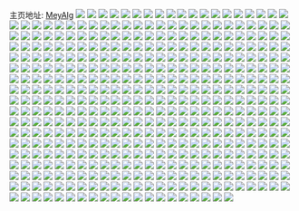 主页地址: [MeyAlg](https://weibo.com/u/3276758602) 
![](https://wx4.sinaimg.cn/mw2000/c34f5e4agy1g2mxwkgqnij22c03401ky.jpg) 
![](https://wx4.sinaimg.cn/mw2000/c34f5e4agy1g2mchre4h3j22c02c0he3.jpg) 
![](https://wx4.sinaimg.cn/mw2000/c34f5e4agy1g2mchvcyekj22c02c0x6y.jpg) 
![](https://wx4.sinaimg.cn/mw2000/c34f5e4agy1g2mchx3ymkj23402c01ky.jpg) 
![](https://wx4.sinaimg.cn/mw2000/c34f5e4agy1g2mchypbdnj20rs1jkhdu.jpg) 
![](https://wx4.sinaimg.cn/mw2000/c34f5e4aly1g2hcf6zszlj21mk1mj4qq.jpg) 
![](https://wx4.sinaimg.cn/mw2000/c34f5e4aly1g2hcf8meb8j21o01o04qq.jpg) 
![](https://wx4.sinaimg.cn/mw2000/c34f5e4aly1g2hcfaxhczj21o01o0x6p.jpg) 
![](https://wx4.sinaimg.cn/mw2000/c34f5e4aly1g2hch8dq6lj20u00u0apz.jpg) 
![](https://wx4.sinaimg.cn/mw2000/c34f5e4aly1g2g39d4bynj22c02c0e86.jpg) 
![](https://wx4.sinaimg.cn/mw2000/c34f5e4aly1g2g3a30v1vj22c02c0u11.jpg) 
![](https://wx4.sinaimg.cn/mw2000/c34f5e4aly1g2g39gdbe0j22c02c04qu.jpg) 
![](https://wx4.sinaimg.cn/mw2000/c34f5e4aly1g2g3bphht4j22c02c0u11.jpg) 
![](https://wx4.sinaimg.cn/mw2000/c34f5e4aly1g2e8ejk4s0j21ho1ho7wl.jpg) 
![](https://wx4.sinaimg.cn/mw2000/c34f5e4aly1g2e8eadmn2j21ho1honpd.jpg) 
![](https://wx4.sinaimg.cn/mw2000/c34f5e4aly1g2e8e91kc8j21ho1hou10.jpg) 
![](https://wx4.sinaimg.cn/mw2000/c34f5e4aly1g2e8ecym3nj21ho1ho7wl.jpg) 
![](https://wx4.sinaimg.cn/mw2000/c34f5e4aly1g2e8eftzqgj21ho1hoe85.jpg) 
![](https://wx4.sinaimg.cn/mw2000/c34f5e4aly1g2e8ezt487j21ho1ho4qt.jpg) 
![](https://wx4.sinaimg.cn/mw2000/c34f5e4aly1g1z6nks27aj21u21u2b2d.jpg) 
![](https://wx4.sinaimg.cn/mw2000/c34f5e4aly1g1z6netdnxj23402c0b29.jpg) 
![](https://wx4.sinaimg.cn/mw2000/c34f5e4aly1g1z6ncxa1dj22c02c0hdt.jpg) 
![](https://wx4.sinaimg.cn/mw2000/c34f5e4aly1g1z6nsi3xfj21zk1hohdv.jpg) 
![](https://wx4.sinaimg.cn/mw2000/c34f5e4aly1g1z6nnygxpj21zk1hokjn.jpg) 
![](https://wx4.sinaimg.cn/mw2000/c34f5e4aly1g1z6nzkjx5j227z1o0b29.jpg) 
![](https://wx4.sinaimg.cn/mw2000/c34f5e4aly1g1z6qmpy4lj20tz0y8n6i.jpg) 
![](https://wx4.sinaimg.cn/mw2000/c34f5e4aly1g1z6o30d5bj23402c0kjl.jpg) 
![](https://wx4.sinaimg.cn/mw2000/c34f5e4aly1g1z6oa0aonj20rs1qinpe.jpg) 
![](https://wx4.sinaimg.cn/mw2000/c34f5e4aly1g1tbhxpk5ij22c03404qq.jpg) 
![](https://wx4.sinaimg.cn/mw2000/c34f5e4aly1g1tbhpxw03j22c0340npd.jpg) 
![](https://wx4.sinaimg.cn/mw2000/c34f5e4aly1g1tbi16uuej22c0340e82.jpg) 
![](https://wx4.sinaimg.cn/mw2000/c34f5e4aly1g1tbgmjyumj21ho1zk4qt.jpg) 
![](https://wx4.sinaimg.cn/mw2000/c34f5e4aly1g1tbhu4rqej22c0340qv5.jpg) 
![](https://wx4.sinaimg.cn/mw2000/c34f5e4aly1g1tbh59ymoj21ho1zkqv8.jpg) 
![](https://wx4.sinaimg.cn/mw2000/c34f5e4aly1g1tbhhmdqij22c03401ky.jpg) 
![](https://wx4.sinaimg.cn/mw2000/c34f5e4aly1g1tbfyigk0j20yi1a0npd.jpg) 
![](https://wx4.sinaimg.cn/mw2000/c34f5e4aly1g1tbh80l2kj22c0340npd.jpg) 
![](https://wx4.sinaimg.cn/mw2000/c34f5e4aly1g1rsofqpqqj20u014015g.jpg) 
![](https://wx4.sinaimg.cn/mw2000/c34f5e4aly1g1rsodxq2pj21400u0dzr.jpg) 
![](https://wx4.sinaimg.cn/mw2000/c34f5e4aly1g1rsof1y3tj20rs15oe17.jpg) 
![](https://wx4.sinaimg.cn/mw2000/c34f5e4aly1g1rsocnxrxj20u0140tln.jpg) 
![](https://wx4.sinaimg.cn/mw2000/c34f5e4aly1g1r005u85tj20u20u0qcf.jpg) 
![](https://wx4.sinaimg.cn/mw2000/c34f5e4aly1g1r005apz4j21400u046y.jpg) 
![](https://wx4.sinaimg.cn/mw2000/c34f5e4aly1g1r006h5lwj21400u0tig.jpg) 
![](https://wx4.sinaimg.cn/mw2000/c34f5e4aly1g1r007scujj21400u0akb.jpg) 
![](https://wx4.sinaimg.cn/mw2000/c34f5e4aly1g1qxf4kwv7j20u0140qa3.jpg) 
![](https://wx4.sinaimg.cn/mw2000/c34f5e4aly1g1pwh0vb1sj22c03407wj.jpg) 
![](https://wx4.sinaimg.cn/mw2000/c34f5e4aly1g1pwh9qpj3j22c02c04qu.jpg) 
![](https://wx4.sinaimg.cn/mw2000/c34f5e4aly1g1pwgsoyfaj21zk1hox6s.jpg) 
![](https://wx4.sinaimg.cn/mw2000/c34f5e4aly1g1pwgu0n7wj20zp0zpu0x.jpg) 
![](https://wx4.sinaimg.cn/mw2000/c34f5e4aly1g1oq6r4n2pj22c0340qv7.jpg) 
![](https://wx4.sinaimg.cn/mw2000/c34f5e4aly1g1oq6ut5ksj22c03401ky.jpg) 
![](https://wx4.sinaimg.cn/mw2000/c34f5e4aly1g1oq6xbewbj22c02c0e81.jpg) 
![](https://wx4.sinaimg.cn/mw2000/c34f5e4aly1g1oq70civvj23402c0npd.jpg) 
![](https://wx4.sinaimg.cn/mw2000/c34f5e4aly1g1oq72xmidj22c0340x6r.jpg) 
![](https://wx4.sinaimg.cn/mw2000/c34f5e4aly1g1oq750gxnj23402c0qv7.jpg) 
![](https://wx4.sinaimg.cn/mw2000/c34f5e4aly1g1mxniixa4j21zk1ho7wj.jpg) 
![](https://wx4.sinaimg.cn/mw2000/c34f5e4aly1g1mxnktbjyj21zk1hob2c.jpg) 
![](https://wx4.sinaimg.cn/mw2000/c34f5e4aly1g1ma8l87kmj22c0340kjm.jpg) 
![](https://wx4.sinaimg.cn/mw2000/c34f5e4aly1g1ma8nwplyj23402c0npe.jpg) 
![](https://wx4.sinaimg.cn/mw2000/c34f5e4aly1g1ma8iicxqj22c0340qv5.jpg) 
![](https://wx4.sinaimg.cn/mw2000/c34f5e4aly1g1ma99nrlhj22c03404qq.jpg) 
![](https://wx4.sinaimg.cn/mw2000/c34f5e4aly1g1ma8qq812j215o15mqv6.jpg) 
![](https://wx4.sinaimg.cn/mw2000/c34f5e4aly1g1ma9chjg2j23402c01ky.jpg) 
![](https://wx4.sinaimg.cn/mw2000/c34f5e4aly1g1ma97dajdj23402c01ky.jpg) 
![](https://wx4.sinaimg.cn/mw2000/c34f5e4aly1g1ma9mdtv8j22c0340e82.jpg) 
![](https://wx4.sinaimg.cn/mw2000/c34f5e4aly1g1mac0j7nqj21zk1hou0y.jpg) 
![](https://wx4.sinaimg.cn/mw2000/c34f5e4aly1g1hsms4xuzj21o01o07wk.jpg) 
![](https://wx4.sinaimg.cn/mw2000/c34f5e4aly1g1hsnv7nurj21ho1zkkjo.jpg) 
![](https://wx4.sinaimg.cn/mw2000/c34f5e4aly1g1hsn162rtj21o01o0b2c.jpg) 
![](https://wx4.sinaimg.cn/mw2000/c34f5e4aly1g1hsn96qccj21ho1ho7wk.jpg) 
![](https://wx4.sinaimg.cn/mw2000/c34f5e4aly1g1hsnip0h0j20rs15ob2a.jpg) 
![](https://wx4.sinaimg.cn/mw2000/c34f5e4aly1g1hsneajxoj21ho1hou0z.jpg) 
![](https://wx4.sinaimg.cn/mw2000/c34f5e4aly1g1hso66lp8j215o15mx6q.jpg) 
![](https://wx4.sinaimg.cn/mw2000/c34f5e4aly1g1hso2d22nj21ho1honpf.jpg) 
![](https://wx4.sinaimg.cn/mw2000/c34f5e4aly1g1hsml959pj22c02c0u0x.jpg) 
![](https://wx4.sinaimg.cn/mw2000/c34f5e4aly1g1gkzfw7whj22c0340e81.jpg) 
![](https://wx4.sinaimg.cn/mw2000/c34f5e4aly1g1gkzheihfj22c02c07wh.jpg) 
![](https://wx4.sinaimg.cn/mw2000/c34f5e4aly1g1gkzia9zbj22c0340npd.jpg) 
![](https://wx4.sinaimg.cn/mw2000/c34f5e4aly1g1gkzji37mj22c0340u0x.jpg) 
![](https://wx4.sinaimg.cn/mw2000/c34f5e4aly1g1bxxsuxivj21zk1hoe84.jpg) 
![](https://wx4.sinaimg.cn/mw2000/c34f5e4aly1g1bxxox7q9j20rs15p4qq.jpg) 
![](https://wx4.sinaimg.cn/mw2000/c34f5e4aly1g1bxxzj6cfj21zk1hoe84.jpg) 
![](https://wx4.sinaimg.cn/mw2000/c34f5e4aly1g1bxzgydcaj20xc18ex6q.jpg) 
![](https://wx4.sinaimg.cn/mw2000/c34f5e4aly1g1bxzldlq9j215o15mhdv.jpg) 
![](https://wx4.sinaimg.cn/mw2000/c34f5e4aly1g1bxzopgi1j215o15m1kz.jpg) 
![](https://wx4.sinaimg.cn/mw2000/c34f5e4aly1g1bxzbu0eaj21w01w0qvd.jpg) 
![](https://wx4.sinaimg.cn/mw2000/c34f5e4aly1g1bxzr4laoj20xc18e1ky.jpg) 
![](https://wx4.sinaimg.cn/mw2000/c34f5e4aly1g1bxyd6ixoj21w02iou18.jpg) 
![](https://wx4.sinaimg.cn/mw2000/c34f5e4aly1g19pgmfrtej223k23wx6x.jpg) 
![](https://wx4.sinaimg.cn/mw2000/c34f5e4aly1g19phoi081j22c02c0e8b.jpg) 
![](https://wx4.sinaimg.cn/mw2000/c34f5e4aly1g19phtqa9aj23402c07wh.jpg) 
![](https://wx4.sinaimg.cn/mw2000/c34f5e4aly1g19plhlrhvj20xc18ehdt.jpg) 
![](https://wx4.sinaimg.cn/mw2000/c34f5e4aly1g19pig8oyaj21ho1zktt2.jpg) 
![](https://wx4.sinaimg.cn/mw2000/c34f5e4aly1g19piend3aj21w01w0nph.jpg) 
![](https://wx4.sinaimg.cn/mw2000/c34f5e4aly1g19pkl14tjj22c02c0b2g.jpg) 
![](https://wx4.sinaimg.cn/mw2000/c34f5e4aly1g19plo3wgzj22c02c07wh.jpg) 
![](https://wx4.sinaimg.cn/mw2000/c34f5e4aly1g19plrqscoj22bq2bq7wp.jpg) 
![](https://wx4.sinaimg.cn/mw2000/c34f5e4aly1g0uhhb3279j22c02c0qv5.jpg) 
![](https://wx4.sinaimg.cn/mw2000/c34f5e4aly1g0uhhf7w92j22c02c0kjl.jpg) 
![](https://wx4.sinaimg.cn/mw2000/c34f5e4aly1g0uhhcvntgj22c02c0hdt.jpg) 
![](https://wx4.sinaimg.cn/mw2000/c34f5e4aly1g0uhhz8dqjj21ho1zke82.jpg) 
![](https://wx4.sinaimg.cn/mw2000/c34f5e4aly1g0uhi2r5taj21ho1zkkjm.jpg) 
![](https://wx4.sinaimg.cn/mw2000/c34f5e4aly1g0uhhwplldj21ho1zkkjm.jpg) 
![](https://wx4.sinaimg.cn/mw2000/c34f5e4aly1g0uhiujye0j21ho1zkkjm.jpg) 
![](https://wx4.sinaimg.cn/mw2000/c34f5e4aly1g0uhirpxu7j215o15m1ky.jpg) 
![](https://wx4.sinaimg.cn/mw2000/c34f5e4aly1g0uhixfi4fj21ho1zkqv6.jpg) 
![](https://wx4.sinaimg.cn/mw2000/c34f5e4aly1g0q4mgohq7j20rs1jk1kz.jpg) 
![](https://wx4.sinaimg.cn/mw2000/c34f5e4aly1g0q4me9dy1j20rs1jku0y.jpg) 
![](https://wx4.sinaimg.cn/mw2000/c34f5e4aly1g0q4p5llkqj20rs1jku0y.jpg) 
![](https://wx4.sinaimg.cn/mw2000/c34f5e4aly1g0q4mo4g2tj215o15m1ky.jpg) 
![](https://wx4.sinaimg.cn/mw2000/c34f5e4aly1g0nrzmodihj22io1w0u15.jpg) 
![](https://wx4.sinaimg.cn/mw2000/c34f5e4aly1g0nrznihqej20yi1pcaqj.jpg) 
![](https://wx4.sinaimg.cn/mw2000/c34f5e4aly1g0mod7osfzj23402c0kjm.jpg) 
![](https://wx4.sinaimg.cn/mw2000/c34f5e4aly1g0kxt3f42cj20u00u0aeo.jpg) 
![](https://wx4.sinaimg.cn/mw2000/c34f5e4aly1g0kxt4h2k4j20pu0ygtcv.jpg) 
![](https://wx4.sinaimg.cn/mw2000/c34f5e4aly1g0kxt5w7ohj20rs1l6gtz.jpg) 
![](https://wx4.sinaimg.cn/mw2000/c34f5e4aly1g0kxt6nlcaj20u00u0gqb.jpg) 
![](https://wx4.sinaimg.cn/mw2000/c34f5e4aly1g0kxt7yrxqj20u00tyn8v.jpg) 
![](https://wx4.sinaimg.cn/mw2000/c34f5e4aly1g0kxt2qwltj20rs1jkn6b.jpg) 
![](https://wx4.sinaimg.cn/mw2000/c34f5e4aly1g0kxt8y45ij20u00u0wk1.jpg) 
![](https://wx4.sinaimg.cn/mw2000/c34f5e4aly1g0kxt9b6y4j20u00u078d.jpg) 
![](https://wx4.sinaimg.cn/mw2000/c34f5e4aly1g0kxt9m8yfj20u00u0jv1.jpg) 
![](https://wx4.sinaimg.cn/mw2000/c34f5e4aly1g08hvd7brpj20o40w5tg8.jpg) 
![](https://wx4.sinaimg.cn/mw2000/c34f5e4aly1g08hvch57vj20u00u0wjb.jpg) 
![](https://wx4.sinaimg.cn/mw2000/c34f5e4aly1g08hvc5b3sj20u00u0gpz.jpg) 
![](https://wx4.sinaimg.cn/mw2000/c34f5e4aly1g08i1q543oj20xc18e7wi.jpg) 
![](https://wx4.sinaimg.cn/mw2000/c34f5e4aly1g08i1rqck4j20xc18eb29.jpg) 
![](https://wx4.sinaimg.cn/mw2000/c34f5e4aly1g08i1tdn4tj20u00u0gt7.jpg) 
![](https://wx4.sinaimg.cn/mw2000/c34f5e4aly1g08i1yltlpj20u00u0wha.jpg) 
![](https://wx4.sinaimg.cn/mw2000/c34f5e4aly1g08hvbciesj20xc18enpd.jpg) 
![](https://wx4.sinaimg.cn/mw2000/c34f5e4aly1g08hvcrt1ij20u00u00wd.jpg) 
![](https://wx4.sinaimg.cn/mw2000/c34f5e4aly1g07f6pppfzj20rs1qik5c.jpg) 
![](https://wx4.sinaimg.cn/mw2000/c34f5e4aly1g07f6oxqbzj20rs15owkz.jpg) 
![](https://wx4.sinaimg.cn/mw2000/c34f5e4aly1g07f3t0gz7j20rs1qigy4.jpg) 
![](https://wx4.sinaimg.cn/mw2000/c34f5e4aly1g07f6qdp2cj20ty13y7ix.jpg) 
![](https://wx4.sinaimg.cn/mw2000/c34f5e4aly1g07f6r2uwtj20rs20kk8m.jpg) 
![](https://wx4.sinaimg.cn/mw2000/c34f5e4aly1g07f6rrmi4j20u014ak52.jpg) 
![](https://wx4.sinaimg.cn/mw2000/c34f5e4aly1g07f6szn0wj20rs1jk7wh.jpg) 
![](https://wx4.sinaimg.cn/mw2000/c34f5e4aly1g07f6tggfnj20u00tydm1.jpg) 
![](https://wx4.sinaimg.cn/mw2000/c34f5e4aly1g07f6u1lrwj20u00tygwl.jpg) 
![](https://wx4.sinaimg.cn/mw2000/c34f5e4aly1fzselfpl76j22c0340x6p.jpg) 
![](https://wx4.sinaimg.cn/mw2000/c34f5e4aly1fzselh0agej22c0340x6p.jpg) 
![](https://wx4.sinaimg.cn/mw2000/c34f5e4aly1fzselhpo61j20u00u04qp.jpg) 
![](https://wx4.sinaimg.cn/mw2000/c34f5e4agy1fz0pea78qcj20rs23j1l0.jpg) 
![](https://wx4.sinaimg.cn/mw2000/c34f5e4agy1fz0pee6jrcj20rs1qihdu.jpg) 
![](https://wx4.sinaimg.cn/mw2000/c34f5e4agy1fz0pebr6zlj20rs1qi7wj.jpg) 
![](https://wx4.sinaimg.cn/mw2000/c34f5e4agy1fz0pefpkboj20rs15o7wj.jpg) 
![](https://wx4.sinaimg.cn/mw2000/c34f5e4agy1fz0pe3113yj215o15mhdu.jpg) 
![](https://wx4.sinaimg.cn/mw2000/c34f5e4agy1fz0ped0hugj20rs15o7wi.jpg) 
![](https://wx4.sinaimg.cn/mw2000/c34f5e4agy1fz0pe5sz7mj20xa18gb2a.jpg) 
![](https://wx4.sinaimg.cn/mw2000/c34f5e4agy1fz0pe4pf3jj215o15me83.jpg) 
![](https://wx4.sinaimg.cn/mw2000/c34f5e4agy1fz0pe82bd4j21vc2ioqvc.jpg) 
![](https://wx4.sinaimg.cn/mw2000/c34f5e4agy1fyzbilfhvuj218g0xax6q.jpg) 
![](https://wx4.sinaimg.cn/mw2000/c34f5e4agy1fyzbimw2jbj20rs15p7wi.jpg) 
![](https://wx4.sinaimg.cn/mw2000/c34f5e4agy1fyzbiubpmxj215o15mnpf.jpg) 
![](https://wx4.sinaimg.cn/mw2000/c34f5e4agy1fyzbixw9yxj215o15mb2b.jpg) 
![](https://wx4.sinaimg.cn/mw2000/c34f5e4agy1fyvwwmbd9sj20u0140wqz.jpg) 
![](https://wx4.sinaimg.cn/mw2000/c34f5e4agy1fyvwwlm4apj22c02c01kx.jpg) 
![](https://wx4.sinaimg.cn/mw2000/c34f5e4agy1fyvwwkhoycj22c03404qq.jpg) 
![](https://wx4.sinaimg.cn/mw2000/c34f5e4agy1fyvwwj30gzj22c0340x6p.jpg) 
![](https://wx4.sinaimg.cn/mw2000/c34f5e4agy1fyvooqtl1fj22c02c01l5.jpg) 
![](https://wx4.sinaimg.cn/mw2000/c34f5e4agy1fyvop5g7xej22c02c07ww.jpg) 
![](https://wx4.sinaimg.cn/mw2000/c34f5e4agy1fyvorab2g7j22c02c0x6w.jpg) 
![](https://wx4.sinaimg.cn/mw2000/c34f5e4aly1fyspwvn373j21w01w0e88.jpg) 
![](https://wx4.sinaimg.cn/mw2000/c34f5e4aly1fyspx7j8ehj21ux2ioe8c.jpg) 
![](https://wx4.sinaimg.cn/mw2000/c34f5e4aly1fyspxluyw0j21vc2io7wu.jpg) 
![](https://wx4.sinaimg.cn/mw2000/c34f5e4aly1fyspwxi5r2j20xc18eqv5.jpg) 
![](https://wx4.sinaimg.cn/mw2000/c34f5e4aly1fyspwyy8ogj21zk1ho4qq.jpg) 
![](https://wx4.sinaimg.cn/mw2000/c34f5e4aly1fyspy5zs2fj22c02c01lc.jpg) 
![](https://wx4.sinaimg.cn/mw2000/c34f5e4aly1fyspwq3i8xj22c02c0b2j.jpg) 
![](https://wx4.sinaimg.cn/mw2000/c34f5e4aly1fyspy86rd1j22c03401ky.jpg) 
![](https://wx4.sinaimg.cn/mw2000/c34f5e4aly1fyspybfca0j22c0340e82.jpg) 
![](https://wx4.sinaimg.cn/mw2000/c34f5e4aly1fyqsqjgqi4j23402c0qv5.jpg) 
![](https://wx4.sinaimg.cn/mw2000/c34f5e4agy1fya6saaabij21w01w0npj.jpg) 
![](https://wx4.sinaimg.cn/mw2000/c34f5e4agy1fya6sc3z59j20rs1jk1l0.jpg) 
![](https://wx4.sinaimg.cn/mw2000/c34f5e4agy1fy5nazdx6zj21ho1zk7wj.jpg) 
![](https://wx4.sinaimg.cn/mw2000/c34f5e4agy1fy5nb4ypxfj21ho1zk7wj.jpg) 
![](https://wx4.sinaimg.cn/mw2000/c34f5e4agy1fy5narks9pj21ho1zknpf.jpg) 
![](https://wx4.sinaimg.cn/mw2000/c34f5e4agy1fy5nbeuv62j21ho1zke82.jpg) 
![](https://wx4.sinaimg.cn/mw2000/c34f5e4agy1fy5nbc3iizj21ho1zkx6q.jpg) 
![](https://wx4.sinaimg.cn/mw2000/c34f5e4agy1fy5nb8a7pcj21ho1zkx6q.jpg) 
![](https://wx4.sinaimg.cn/mw2000/c34f5e4agy1fy5nbjhvhkj21ho1zkhdu.jpg) 
![](https://wx4.sinaimg.cn/mw2000/c34f5e4agy1fy5nbl792dj21ho1zk4qr.jpg) 
![](https://wx4.sinaimg.cn/mw2000/c34f5e4agy1fy5nbrl60yj21ho1zk1l0.jpg) 
![](https://wx4.sinaimg.cn/mw2000/c34f5e4agy1fxyblusyawj22c02c0npo.jpg) 
![](https://wx4.sinaimg.cn/mw2000/c34f5e4agy1fxybpl9fg3j22c02c0x70.jpg) 
![](https://wx4.sinaimg.cn/mw2000/c34f5e4agy1fxybmayo3fj22bu2bub2j.jpg) 
![](https://wx4.sinaimg.cn/mw2000/c34f5e4agy1fxybmqbtj9j21w02ioe8c.jpg) 
![](https://wx4.sinaimg.cn/mw2000/c34f5e4agy1fxy6zsybq7j22c02c04qu.jpg) 
![](https://wx4.sinaimg.cn/mw2000/c34f5e4agy1fxwbz82i7hj21w01w01l1.jpg) 
![](https://wx4.sinaimg.cn/mw2000/c34f5e4agy1fxwbv94ds7j21ho1ho7wj.jpg) 
![](https://wx4.sinaimg.cn/mw2000/c34f5e4agy1fxwbvi0manj21w01w0e86.jpg) 
![](https://wx4.sinaimg.cn/mw2000/c34f5e4agy1fxwc1843xsj21w01w0u10.jpg) 
![](https://wx4.sinaimg.cn/mw2000/c34f5e4agy1fxwbvceclcj21ho1hob2b.jpg) 
![](https://wx4.sinaimg.cn/mw2000/c34f5e4agy1fxwc0ryee2j21ts1tsqv9.jpg) 
![](https://wx4.sinaimg.cn/mw2000/c34f5e4agy1fxw8q8gsygj22c03407wh.jpg) 
![](https://wx4.sinaimg.cn/mw2000/c34f5e4agy1fxw8qa656zj22c0340e82.jpg) 
![](https://wx4.sinaimg.cn/mw2000/c34f5e4agy1fxw8qbmkb8j22c02c04qp.jpg) 
![](https://wx4.sinaimg.cn/mw2000/c34f5e4agy1fxw8qccyf7j22c0340u0x.jpg) 
![](https://wx4.sinaimg.cn/mw2000/c34f5e4agy1fxw8qdhvtij22c0340b2a.jpg) 
![](https://wx4.sinaimg.cn/mw2000/c34f5e4agy1fxw8qi3sw9j22c0340kjl.jpg) 
![](https://wx4.sinaimg.cn/mw2000/c34f5e4agy1fxw8qjmmxcj22c0340npe.jpg) 
![](https://wx4.sinaimg.cn/mw2000/c34f5e4agy1fxw8ql6rihj22c0340qv5.jpg) 
![](https://wx4.sinaimg.cn/mw2000/c34f5e4agy1fxw8qm88bjj22c03407wi.jpg) 
![](https://wx4.sinaimg.cn/mw2000/c34f5e4agy1fxvp0nin7xj21w01w07wl.jpg) 
![](https://wx4.sinaimg.cn/mw2000/c34f5e4agy1fxvp0arrd8j22c0340u0x.jpg) 
![](https://wx4.sinaimg.cn/mw2000/c34f5e4agy1fxvp0c4n3nj22c0340x6p.jpg) 
![](https://wx4.sinaimg.cn/mw2000/c34f5e4agy1fxvp0djfptj22c0340qv5.jpg) 
![](https://wx4.sinaimg.cn/mw2000/c34f5e4agy1fxvp0evypzj23402c0npd.jpg) 
![](https://wx4.sinaimg.cn/mw2000/c34f5e4agy1fxvp0i649wj226w26wb2e.jpg) 
![](https://wx4.sinaimg.cn/mw2000/c34f5e4agy1fxvp0kro6yj21py1pynpg.jpg) 
![](https://wx4.sinaimg.cn/mw2000/c34f5e4agy1fxvp0q8yi9j21pm1rrqv8.jpg) 
![](https://wx4.sinaimg.cn/mw2000/c34f5e4agy1fxvp0t81gxj21w01w0kjp.jpg) 
![](https://wx4.sinaimg.cn/mw2000/c34f5e4agy1fxsvyazrd2j21zk1howwk.jpg) 
![](https://wx4.sinaimg.cn/mw2000/c34f5e4agy1fxsvya106sj21zk1howwt.jpg) 
![](https://wx4.sinaimg.cn/mw2000/c34f5e4agy1fxsvycatfzj21ho1ho4qq.jpg) 
![](https://wx4.sinaimg.cn/mw2000/c34f5e4agy1fxsvyd3ufdj21zk1honht.jpg) 
![](https://wx4.sinaimg.cn/mw2000/c34f5e4agy1fxsvydiceuj218d1d8n6m.jpg) 
![](https://wx4.sinaimg.cn/mw2000/c34f5e4agy1fxsvydyvaqj21zk1hok80.jpg) 
![](https://wx4.sinaimg.cn/mw2000/c34f5e4agy1fxlwb59nphj22c02c04qq.jpg) 
![](https://wx4.sinaimg.cn/mw2000/c34f5e4agy1fxjl0a30w2j20zk0qo126.jpg) 
![](https://wx4.sinaimg.cn/mw2000/c34f5e4agy1fxjl098l38j20qo0zidoe.jpg) 
![](https://wx4.sinaimg.cn/mw2000/c34f5e4agy1fxjl06gv6sj20qo0zin58.jpg) 
![](https://wx4.sinaimg.cn/mw2000/c34f5e4agy1fxjl073llkj20qq0qon5b.jpg) 
![](https://wx4.sinaimg.cn/mw2000/c34f5e4agy1fxjl09orxgj20qo0zidly.jpg) 
![](https://wx4.sinaimg.cn/mw2000/c34f5e4agy1fxjl08pobrj20qo0zijzs.jpg) 
![](https://wx4.sinaimg.cn/mw2000/c34f5e4agy1fxjl07x78uj20qo0zi46s.jpg) 
![](https://wx4.sinaimg.cn/mw2000/c34f5e4agy1fxjl07gl9nj20qo0qogq9.jpg) 
![](https://wx4.sinaimg.cn/mw2000/c34f5e4agy1fxjl05j8hvj20qo0ziaj2.jpg) 
![](https://wx4.sinaimg.cn/mw2000/c34f5e4agy1fw1au69fpaj21ho1zk7wi.jpg) 
![](https://wx4.sinaimg.cn/mw2000/c34f5e4agy1fw1auf84pzj23402c0npf.jpg) 
![](https://wx4.sinaimg.cn/mw2000/c34f5e4agy1fw1aun4vt8j22c0340b2b.jpg) 
![](https://wx4.sinaimg.cn/mw2000/c34f5e4agy1fw1av17e18j23402c0x6p.jpg) 
![](https://wx4.sinaimg.cn/mw2000/c34f5e4agy1fw1auvnd2gj22c03404qs.jpg) 
![](https://wx4.sinaimg.cn/mw2000/c34f5e4agy1fw1av55pvsj22c0340b29.jpg) 
![](https://wx4.sinaimg.cn/mw2000/c34f5e4agy1fw1auae5paj22c03401ky.jpg) 
![](https://wx4.sinaimg.cn/mw2000/c34f5e4agy1fw1avo3rt4j215o15mu0z.jpg) 
![](https://wx4.sinaimg.cn/mw2000/c34f5e4agy1fw1avvim7xj20xc18e1kz.jpg) 
![](https://wx4.sinaimg.cn/mw2000/c34f5e4agy1fw1ak39rezj23402c01kz.jpg) 
![](https://wx4.sinaimg.cn/mw2000/c34f5e4agy1fw1ao1mr94j20zk0qogyb.jpg) 
![](https://wx4.sinaimg.cn/mw2000/c34f5e4agy1fw1akxc1eoj22io1w01l5.jpg) 
![](https://wx4.sinaimg.cn/mw2000/c34f5e4agy1fw1ak4h9mlj20qo0qo46c.jpg) 
![](https://wx4.sinaimg.cn/mw2000/c34f5e4agy1fw1aow6ubuj22c02c07wp.jpg) 
![](https://wx4.sinaimg.cn/mw2000/c34f5e4agy1fw1ap73g64j21w02io1l5.jpg) 
![](https://wx4.sinaimg.cn/mw2000/c34f5e4agy1fw1anvmugkj22io1w0b2h.jpg) 
![](https://wx4.sinaimg.cn/mw2000/c34f5e4agy1fw1aph49edj22io1w0kjs.jpg) 
![](https://wx4.sinaimg.cn/mw2000/c34f5e4agy1fw1ajtf4clj20qo0qoqh3.jpg) 
![](https://wx4.sinaimg.cn/mw2000/c34f5e4agy1fvxfapl19zj22c03404qr.jpg) 
![](https://wx4.sinaimg.cn/mw2000/c34f5e4agy1fvxfbpp3faj21hp1hox6r.jpg) 
![](https://wx4.sinaimg.cn/mw2000/c34f5e4agy1fvxfbugvbzj23402c01ky.jpg) 
![](https://wx4.sinaimg.cn/mw2000/c34f5e4agy1fvxfc7kmrvj23402c0npf.jpg) 
![](https://wx4.sinaimg.cn/mw2000/c34f5e4agy1fvxfcnumdnj23402c0000.jpg) 
![](https://wx4.sinaimg.cn/mw2000/c34f5e4agy1fvxfdj8aktj22c0340kjo.jpg) 
![](https://wx4.sinaimg.cn/mw2000/c34f5e4agy1fvxfdz357sj22c0340npf.jpg) 
![](https://wx4.sinaimg.cn/mw2000/c34f5e4agy1fvxfeuerg0j21zk1ho7wk.jpg) 
![](https://wx4.sinaimg.cn/mw2000/c34f5e4agy1fvxfaepkmdj20vm0ib1kx.jpg) 
![](https://wx4.sinaimg.cn/mw2000/c34f5e4agy1fvwkhp0vu1j20xc18e1ky.jpg) 
![](https://wx4.sinaimg.cn/mw2000/c34f5e4agy1fvwkhy2o0oj21vz1yt4qt.jpg) 
![](https://wx4.sinaimg.cn/mw2000/c34f5e4agy1fvwki3px88j215o15mhdv.jpg) 
![](https://wx4.sinaimg.cn/mw2000/c34f5e4agy1fvwki587d3j20qo0zkaql.jpg) 
![](https://wx4.sinaimg.cn/mw2000/c34f5e4agy1fvwkinwgx4j22c02c0b2h.jpg) 
![](https://wx4.sinaimg.cn/mw2000/c34f5e4agy1fvwkiwou7bj22c0340e82.jpg) 
![](https://wx4.sinaimg.cn/mw2000/c34f5e4agy1fvwkj3aokdj23402c07wi.jpg) 
![](https://wx4.sinaimg.cn/mw2000/c34f5e4agy1fvwkjoslzlj22c0340e82.jpg) 
![](https://wx4.sinaimg.cn/mw2000/c34f5e4agy1fvwkjqywn9j22c0340e82.jpg) 
![](https://wx4.sinaimg.cn/mw2000/c34f5e4agy1fvud4d38vij20yi1frx6q.jpg) 
![](https://wx4.sinaimg.cn/mw2000/c34f5e4agy1fvucybx6kbj215o15m1kz.jpg) 
![](https://wx4.sinaimg.cn/mw2000/c34f5e4agy1fvud02aa62j20xc18ex6q.jpg) 
![](https://wx4.sinaimg.cn/mw2000/c34f5e4agy1fvud0yuxwbj20rs15o4qq.jpg) 
![](https://wx4.sinaimg.cn/mw2000/c34f5e4agy1fvud1ax4laj215o15mqv6.jpg) 
![](https://wx4.sinaimg.cn/mw2000/c34f5e4agy1fvud1mu5q2j20xc18ehdu.jpg) 
![](https://wx4.sinaimg.cn/mw2000/c34f5e4agy1fvucylgp6bj215o15mnpe.jpg) 
![](https://wx4.sinaimg.cn/mw2000/c34f5e4agy1fvucyu1y8hj215o15me82.jpg) 
![](https://wx4.sinaimg.cn/mw2000/c34f5e4agy1fvuczqvdugj215o15mu0y.jpg) 
![](https://wx4.sinaimg.cn/mw2000/c34f5e4agy1fvt0ctwg4tj215o15m7wj.jpg) 
![](https://wx4.sinaimg.cn/mw2000/c34f5e4agy1fvt0cwekdlj215o15m7wj.jpg) 
![](https://wx4.sinaimg.cn/mw2000/c34f5e4agy1fvt0dm696oj21ho1zkx6q.jpg) 
![](https://wx4.sinaimg.cn/mw2000/c34f5e4agy1fvt0dtz2lej20rs15onpd.jpg) 
![](https://wx4.sinaimg.cn/mw2000/c34f5e4agy1fvt0do2ndcj20rs15ou0x.jpg) 
![](https://wx4.sinaimg.cn/mw2000/c34f5e4agy1fvt0cralh2j22c02c0hdu.jpg) 
![](https://wx4.sinaimg.cn/mw2000/c34f5e4agy1fvt0dosnbkj20qo0qok18.jpg) 
![](https://wx4.sinaimg.cn/mw2000/c34f5e4agy1fvt0dpkwnqj20qo0qo131.jpg) 
![](https://wx4.sinaimg.cn/mw2000/c34f5e4agy1fvt0dsbgtuj20qo0qotjb.jpg) 
![](https://wx4.sinaimg.cn/mw2000/c34f5e4agy1fvry5qnlc7j21zk1ho1l0.jpg) 
![](https://wx4.sinaimg.cn/mw2000/c34f5e4agy1fvry61ohs1j22c02c0e89.jpg) 
![](https://wx4.sinaimg.cn/mw2000/c34f5e4agy1fvry6bhpy3j22c02c0qvc.jpg) 
![](https://wx4.sinaimg.cn/mw2000/c34f5e4agy1fvry6ghwg0j21401hc4qq.jpg) 
![](https://wx4.sinaimg.cn/mw2000/c34f5e4agy1fvry6q8twjj22c02c04qx.jpg) 
![](https://wx4.sinaimg.cn/mw2000/c34f5e4agy1fvry7345w6j21w02io4qx.jpg) 
![](https://wx4.sinaimg.cn/mw2000/c34f5e4agy1fvry7an6jej22c02c0qvd.jpg) 
![](https://wx4.sinaimg.cn/mw2000/c34f5e4agy1fvry7pt0yuj22io1w0hdz.jpg) 
![](https://wx4.sinaimg.cn/mw2000/c34f5e4agy1fvry5irn6nj22c02c0e87.jpg) 
![](https://wx4.sinaimg.cn/mw2000/c34f5e4agy1fvry40noh2j20k00nbh3v.jpg) 
![](https://wx4.sinaimg.cn/mw2000/c34f5e4agy1fvry3zk16ej212t12te81.jpg) 
![](https://wx4.sinaimg.cn/mw2000/c34f5e4agy1fvry41ahq8j20zk0qodoo.jpg) 
![](https://wx4.sinaimg.cn/mw2000/c34f5e4agy1fvry3kut83j215o15mhdv.jpg) 
![](https://wx4.sinaimg.cn/mw2000/c34f5e4agy1fvry3puf0sj215o15me83.jpg) 
![](https://wx4.sinaimg.cn/mw2000/c34f5e4agy1fvry3w69gaj215o15m7wj.jpg) 
![](https://wx4.sinaimg.cn/mw2000/c34f5e4agy1fvry3fie5nj215o15m7wj.jpg) 
![](https://wx4.sinaimg.cn/mw2000/c34f5e4agy1fvry47x0uvj20xc18ee82.jpg) 
![](https://wx4.sinaimg.cn/mw2000/c34f5e4agy1fvry45273zj20xc18e1ky.jpg) 
![](https://wx4.sinaimg.cn/mw2000/c34f5e4agy1fvrio8cn03j22c02c04qq.jpg) 
![](https://wx4.sinaimg.cn/mw2000/c34f5e4agy1fvrio9qxclj22c02c0e82.jpg) 
![](https://wx4.sinaimg.cn/mw2000/c34f5e4agy1fvriob1rnfj22c02c0npe.jpg) 
![](https://wx4.sinaimg.cn/mw2000/c34f5e4agy1fvqvjehuz2j21ho1zknpf.jpg) 
![](https://wx4.sinaimg.cn/mw2000/c34f5e4agy1fvqvjapf1yj20h60h6wm9.jpg) 
![](https://wx4.sinaimg.cn/mw2000/c34f5e4agy1fvqvjgs8fgj21ho1zknpe.jpg) 
![](https://wx4.sinaimg.cn/mw2000/c34f5e4agy1fvqvk0yfxoj22c02c0npk.jpg) 
![](https://wx4.sinaimg.cn/mw2000/c34f5e4agy1fvqvjn3vdyj20qo0qon9s.jpg) 
![](https://wx4.sinaimg.cn/mw2000/c34f5e4agy1fvqvjlrcxxj22c02c07wn.jpg) 
![](https://wx4.sinaimg.cn/mw2000/c34f5e4agy1fvqvjmmbgqj20qo0qok19.jpg) 
![](https://wx4.sinaimg.cn/mw2000/c34f5e4agy1fvqvjue81vj22c02c0u15.jpg) 
![](https://wx4.sinaimg.cn/mw2000/c34f5e4agy1fvqvk2bcnnj20qo0qoalh.jpg) 
![](https://wx4.sinaimg.cn/mw2000/c34f5e4agy1fvpol1ob6ej22c02c0npd.jpg) 
![](https://wx4.sinaimg.cn/mw2000/c34f5e4agy1fvpokzz0mvj20yi1pc1kx.jpg) 
![](https://wx4.sinaimg.cn/mw2000/c34f5e4agy1fvpokya3e0j21ho1zkqv6.jpg) 
![](https://wx4.sinaimg.cn/mw2000/c34f5e4agy1fvm8mxwqk1j22c02c01l5.jpg) 
![](https://wx4.sinaimg.cn/mw2000/c34f5e4agy1fvm8mvfzd4j21ho1ho7wj.jpg) 
![](https://wx4.sinaimg.cn/mw2000/c34f5e4agy1fvm8n0gohqj22c02c0e88.jpg) 
![](https://wx4.sinaimg.cn/mw2000/c34f5e4agy1fvjxuayjb3j21ho1ho4qr.jpg) 
![](https://wx4.sinaimg.cn/mw2000/c34f5e4agy1fvjxuci0d6j21zk1hohdw.jpg) 
![](https://wx4.sinaimg.cn/mw2000/c34f5e4agy1fvjxu9b3gaj21ho1zke83.jpg) 
![](https://wx4.sinaimg.cn/mw2000/c34f5e4agy1fvjxue4pz2j21ho1zk1l0.jpg) 
![](https://wx4.sinaimg.cn/mw2000/c34f5e4agy1fv4882toozj20xc18eu0y.jpg) 
![](https://wx4.sinaimg.cn/mw2000/c34f5e4agy1fv48844s68j215o15mu0y.jpg) 
![](https://wx4.sinaimg.cn/mw2000/c34f5e4agy1fv488560cgj20xc18ehdu.jpg) 
![](https://wx4.sinaimg.cn/mw2000/c34f5e4agy1fv4885s4kgj20fu17xn3s.jpg) 
![](https://wx4.sinaimg.cn/mw2000/c34f5e4aly1futbttbgcmj215o15m4qq.jpg) 
![](https://wx4.sinaimg.cn/mw2000/c34f5e4aly1futc5x01fnj215o15ohdt.jpg) 
![](https://wx4.sinaimg.cn/mw2000/c34f5e4aly1futbtv72skj20rs16su0x.jpg) 
![](https://wx4.sinaimg.cn/mw2000/c34f5e4aly1futc6dh9yej20rs15oqur.jpg) 
![](https://wx4.sinaimg.cn/mw2000/c34f5e4aly1futb6op3vpj20u0140dn1.jpg) 
![](https://wx4.sinaimg.cn/mw2000/c34f5e4aly1futb6p02ayj20u0140wla.jpg) 
![](https://wx4.sinaimg.cn/mw2000/c34f5e4aly1futb6pfscrj20u0140tfm.jpg) 
![](https://wx4.sinaimg.cn/mw2000/c34f5e4aly1futb6pqafdj21400u0tgw.jpg) 
![](https://wx4.sinaimg.cn/mw2000/c34f5e4aly1futb6q28iyj20u0140gv9.jpg) 
![](https://wx4.sinaimg.cn/mw2000/c34f5e4aly1futb6qiu3nj21qn0rsdvi.jpg) 
![](https://wx4.sinaimg.cn/mw2000/c34f5e4aly1futb6qzn9qj20rs1qnwvd.jpg) 
![](https://wx4.sinaimg.cn/mw2000/c34f5e4aly1futb6nzbkyj21w02iob2f.jpg) 
![](https://wx4.sinaimg.cn/mw2000/c34f5e4aly1futb6rv3w4j20rs1jknpe.jpg) 
![](https://wx4.sinaimg.cn/mw2000/c34f5e4agy1fuonbu19okj20u0140tfo.jpg) 
![](https://wx4.sinaimg.cn/mw2000/c34f5e4agy1fuonburg9zj20u0140wr0.jpg) 
![](https://wx4.sinaimg.cn/mw2000/c34f5e4agy1fuoncooaqsj21w02iox6x.jpg) 
![](https://wx4.sinaimg.cn/mw2000/c34f5e4agy1fuoncr4e8ej213y0u0gv8.jpg) 
![](https://wx4.sinaimg.cn/mw2000/c34f5e4agy1fuonbvgf7xj20rs1jkk10.jpg) 
![](https://wx4.sinaimg.cn/mw2000/c34f5e4agy1fuoncylkkhj20u00u0dp7.jpg) 
![](https://wx4.sinaimg.cn/mw2000/c34f5e4agy1fuonbswyr3j21w02ioe88.jpg) 
![](https://wx4.sinaimg.cn/mw2000/c34f5e4agy1fuoncrr9pvj20rs15ogvb.jpg) 
![](https://wx4.sinaimg.cn/mw2000/c34f5e4agy1fuoncs9gqjj20u00u041z.jpg) 
![](https://wx4.sinaimg.cn/mw2000/c34f5e4agy1fuon68ejpkj215o15me82.jpg) 
![](https://wx4.sinaimg.cn/mw2000/c34f5e4agy1fuon6abpkxj215o15mu0y.jpg) 
![](https://wx4.sinaimg.cn/mw2000/c34f5e4agy1fuon6chkcqj215o15mu0y.jpg) 
![](https://wx4.sinaimg.cn/mw2000/c34f5e4agy1fuon6euq4xj215o15m1kz.jpg) 
![](https://wx4.sinaimg.cn/mw2000/c34f5e4agy1fuon65wwktj215o15mx6q.jpg) 
![](https://wx4.sinaimg.cn/mw2000/c34f5e4agy1fuon6tz52dj215o15m1kz.jpg) 
![](https://wx4.sinaimg.cn/mw2000/c34f5e4agy1fuon6lcy6xj215o15me83.jpg) 
![](https://wx4.sinaimg.cn/mw2000/c34f5e4agy1fuon6nseswj20yi1pc1kz.jpg) 
![](https://wx4.sinaimg.cn/mw2000/c34f5e4agy1fuon6oe0ekj20u0140dkh.jpg) 
![](https://wx4.sinaimg.cn/mw2000/c34f5e4agy1funm2q1ozaj21400u0wmz.jpg) 
![](https://wx4.sinaimg.cn/mw2000/c34f5e4agy1funm2rkt95j20rs1coakd.jpg) 
![](https://wx4.sinaimg.cn/mw2000/c34f5e4agy1funm2s3zjzj20tz120q9x.jpg) 
![](https://wx4.sinaimg.cn/mw2000/c34f5e4agy1funm2sqyu4j20rs1jknad.jpg) 
![](https://wx4.sinaimg.cn/mw2000/c34f5e4agy1funm2qwh37j20rs1jkqe6.jpg) 
![](https://wx4.sinaimg.cn/mw2000/c34f5e4agy1funm2tadyzj20u00u0wlf.jpg) 
![](https://wx4.sinaimg.cn/mw2000/c34f5e4agy1funm2trxx3j20tz13ygrx.jpg) 
![](https://wx4.sinaimg.cn/mw2000/c34f5e4agy1funm2ujug6j20rs2bc1e8.jpg) 
![](https://wx4.sinaimg.cn/mw2000/c34f5e4agy1funm2ouevbj20u10tzq8r.jpg) 
![](https://wx4.sinaimg.cn/mw2000/c34f5e4agy1funm0bxdqvj21400u0dpx.jpg) 
![](https://wx4.sinaimg.cn/mw2000/c34f5e4agy1funm09x21dj20u0140wih.jpg) 
![](https://wx4.sinaimg.cn/mw2000/c34f5e4agy1funm0alyf3j20u0140wmk.jpg) 
![](https://wx4.sinaimg.cn/mw2000/c34f5e4agy1funm0ba1wxj21400u0ti5.jpg) 
![](https://wx4.sinaimg.cn/mw2000/c34f5e4agy1funm0e2u8uj20u0140dnc.jpg) 
![](https://wx4.sinaimg.cn/mw2000/c34f5e4agy1funm0cg7muj21400u0gsc.jpg) 
![](https://wx4.sinaimg.cn/mw2000/c34f5e4agy1funm098wwoj21400u0ds3.jpg) 
![](https://wx4.sinaimg.cn/mw2000/c34f5e4agy1funm0db51bj20u014014j.jpg) 
![](https://wx4.sinaimg.cn/mw2000/c34f5e4agy1funm0ha7s7j21zk1ho1l1.jpg) 
![](https://wx4.sinaimg.cn/mw2000/c34f5e4agy1funlu40ekqj20u00u0q9i.jpg) 
![](https://wx4.sinaimg.cn/mw2000/c34f5e4agy1funlu3lqjxj20u00u0gr2.jpg) 
![](https://wx4.sinaimg.cn/mw2000/c34f5e4agy1funlu5bajxj20u0140anr.jpg) 
![](https://wx4.sinaimg.cn/mw2000/c34f5e4agy1funlu5zo2sj21400u0dv6.jpg) 
![](https://wx4.sinaimg.cn/mw2000/c34f5e4agy1funlu4mlcvj20u0140tj7.jpg) 
![](https://wx4.sinaimg.cn/mw2000/c34f5e4agy1funlu6jby6j20u01407dt.jpg) 
![](https://wx4.sinaimg.cn/mw2000/c34f5e4agy1funlu74sx4j20u01404d3.jpg) 
![](https://wx4.sinaimg.cn/mw2000/c34f5e4agy1funlu7q8e7j20u00u0n7g.jpg) 
![](https://wx4.sinaimg.cn/mw2000/c34f5e4agy1funlu8893yj20u00u0dp4.jpg) 
![](https://wx4.sinaimg.cn/mw2000/c34f5e4agy1funlr5ivupj20u00u013b.jpg) 
![](https://wx4.sinaimg.cn/mw2000/c34f5e4agy1funlr61hu3j20u0140ajw.jpg) 
![](https://wx4.sinaimg.cn/mw2000/c34f5e4agy1funlr6jxyuj21400u0amm.jpg) 
![](https://wx4.sinaimg.cn/mw2000/c34f5e4agy1funlr7c957j21400u0k7n.jpg) 
![](https://wx4.sinaimg.cn/mw2000/c34f5e4agy1funlr8z4srj20u10tzn5m.jpg) 
![](https://wx4.sinaimg.cn/mw2000/c34f5e4agy1funlr529aij20u0140wpp.jpg) 
![](https://wx4.sinaimg.cn/mw2000/c34f5e4agy1funlr9nm8hj20u00u0gw9.jpg) 
![](https://wx4.sinaimg.cn/mw2000/c34f5e4agy1funlraaq8kj21400u0n6e.jpg) 
![](https://wx4.sinaimg.cn/mw2000/c34f5e4agy1funlrb1eacj20u00tqai9.jpg) 
![](https://wx4.sinaimg.cn/mw2000/c34f5e4agy1fseze8ae1ej20u00u0npd.jpg) 
![](https://wx4.sinaimg.cn/mw2000/c34f5e4agy1fsezebau42j21w01w0kjq.jpg) 
![](https://wx4.sinaimg.cn/mw2000/c34f5e4agy1fseze36wcgj20on0on4qp.jpg) 
![](https://wx4.sinaimg.cn/mw2000/c34f5e4agy1fseze5udzvj21w02ionpi.jpg) 
![](https://wx4.sinaimg.cn/mw2000/c34f5e4agy1fsezduwzd9j20ux0uxdow.jpg) 
![](https://wx4.sinaimg.cn/mw2000/c34f5e4agy1fseze0kx7kj20zf1b813w.jpg) 
![](https://wx4.sinaimg.cn/mw2000/c34f5e4agy1fseze1up3jj20vc15ttho.jpg) 
![](https://wx4.sinaimg.cn/mw2000/c34f5e4agy1fsezdx8474j21ho1zkhdx.jpg) 
![](https://wx4.sinaimg.cn/mw2000/c34f5e4agy1fsezdz6k43j22c02c0e81.jpg) 
![](https://wx4.sinaimg.cn/mw2000/c34f5e4agy1fs6kn4hkbej21ho1zk4qs.jpg) 
![](https://wx4.sinaimg.cn/mw2000/c34f5e4agy1fs6kow5oimj20go0m8n7p.jpg) 
![](https://wx4.sinaimg.cn/mw2000/c34f5e4agy1frqcv907uij21ho1honpf.jpg) 
![](https://wx4.sinaimg.cn/mw2000/c34f5e4agy1frqcvc1d1xj21ho1zknpf.jpg) 
![](https://wx4.sinaimg.cn/mw2000/c34f5e4agy1frqcv6x4jxj21ho1zk1l1.jpg) 
![](https://wx4.sinaimg.cn/mw2000/c34f5e4agy1frqcve4hwtj21ho1zk4qt.jpg) 
![](https://wx4.sinaimg.cn/mw2000/c34f5e4agy1frqcvlt1bpj21ho1zku0z.jpg) 
![](https://wx4.sinaimg.cn/mw2000/c34f5e4agy1frqcvnqbn7j21ho1zkb2c.jpg) 
![](https://wx4.sinaimg.cn/mw2000/c34f5e4agy1frqcvg3qfoj21ho1zk4qt.jpg) 
![](https://wx4.sinaimg.cn/mw2000/c34f5e4agy1frqcvhz941j21ho1zknpf.jpg) 
![](https://wx4.sinaimg.cn/mw2000/c34f5e4agy1frqcvjr9wrj21ho1zkqv7.jpg) 
![](https://wx4.sinaimg.cn/mw2000/c34f5e4agy1frpthfuuv4j21ho1zku10.jpg) 
![](https://wx4.sinaimg.cn/mw2000/c34f5e4agy1frpth9m873j21ho1hou0z.jpg) 
![](https://wx4.sinaimg.cn/mw2000/c34f5e4agy1frn0o1vq8hj20qo0zk1kx.jpg) 
![](https://wx4.sinaimg.cn/mw2000/c34f5e4agy1frn0o32d9jj20qo0zk4qp.jpg) 
![](https://wx4.sinaimg.cn/mw2000/c34f5e4agy1frn0o4bie2j20qo0zk7wh.jpg) 
![](https://wx4.sinaimg.cn/mw2000/c34f5e4agy1fqdqvqv37wj20qo0qoqe1.jpg) 
![](https://wx4.sinaimg.cn/mw2000/c34f5e4agy1fqdqvp62mwj20qo0qoguq.jpg) 
![](https://wx4.sinaimg.cn/mw2000/c34f5e4agy1fqdqvsfozlj20qo0qok1x.jpg) 
![](https://wx4.sinaimg.cn/mw2000/c34f5e4agy1fqdqvto84aj20qo0qoaft.jpg) 
![](https://wx4.sinaimg.cn/mw2000/c34f5e4agy1fpofyb0eztj20qo0zkdo9.jpg) 
![](https://wx4.sinaimg.cn/mw2000/c34f5e4agy1fpofy8v0wmj20qo0zkn5n.jpg) 
![](https://wx4.sinaimg.cn/mw2000/c34f5e4agy1fpofyab9kdj20qo0zkgu6.jpg) 
![](https://wx4.sinaimg.cn/mw2000/c34f5e4agy1fpofy9nv5xj20qo0zktgv.jpg) 
![](https://wx4.sinaimg.cn/mw2000/c34f5e4agy1fpofy85ygjj20qo0zkqbk.jpg) 
![](https://wx4.sinaimg.cn/mw2000/c34f5e4agy1fpofybq3w4j20qo0zkgtt.jpg) 
![](https://wx4.sinaimg.cn/mw2000/c34f5e4agy1fpo6vdnilwj20qo0qowof.jpg) 
![](https://wx4.sinaimg.cn/mw2000/c34f5e4agy1fpo6vfwyuhj20qo0qon3v.jpg) 
![](https://wx4.sinaimg.cn/mw2000/c34f5e4agy1fpo6vj17ddj20qo0qo7db.jpg) 
![](https://wx4.sinaimg.cn/mw2000/c34f5e4agy1fpo6voaaq9j20zk0qoahb.jpg) 
![](https://wx4.sinaimg.cn/mw2000/c34f5e4agy1fpo6vprz9aj20zk0qogsh.jpg) 
![](https://wx4.sinaimg.cn/mw2000/c34f5e4agy1fpo6vqwyvyj20qo0qowke.jpg) 
![](https://wx4.sinaimg.cn/mw2000/c34f5e4agy1fpo6vk9l87j20qo0qotd2.jpg) 
![](https://wx4.sinaimg.cn/mw2000/c34f5e4agy1fpo6vbdcv9j20qo0qoq8h.jpg) 
![](https://wx4.sinaimg.cn/mw2000/c34f5e4agy1fpo6vlml1vj20qo0qoq6r.jpg) 
